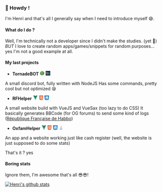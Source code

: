 ### 🤘 Howdy !

I'm Henri and that's all I generally say when I need to introduce myself 😅.

#### **What do I do ?**
Well, I'm technically not a developer since I didn't make the studies. (yet 👶)
*BUT* I love to create random apps/games/snippets for random purposes... yes I'm not a good example at all.

#### **My last projects**
- **TornadeBOT** <img src="https://raw.githubusercontent.com/TheRevenge/TheRevenge/main/nodejs.png" height="15px" width="15px"/> <img src="https://raw.githubusercontent.com/TheRevenge/TheRevenge/main/discordjs.png" height="15px" width="15px"/>

A small discord bot, fully written with NodeJS
Has some commands, pretty cool but not optimized 😪

- **RFHelper** <img src="https://raw.githubusercontent.com/TheRevenge/TheRevenge/main/vue.png" height="15px" width="15px"/> <img src="https://raw.githubusercontent.com/TheRevenge/TheRevenge/main/html.png" height="15px" width="15px"/> <img src="https://raw.githubusercontent.com/TheRevenge/TheRevenge/main/css.png" height="15px" width="15px"/>

A small website build with VueJS and VueSax (too lazy to do CSS)
It basically generates BBCode (for OG forums) to send some kind of logs ([République Française de Habbo](http://https://www.republiqueforum.fr/))

- **OxfamHelper** <img src="https://raw.githubusercontent.com/TheRevenge/TheRevenge/main/vue.png" height="15px" width="15px"/> <img src="https://raw.githubusercontent.com/TheRevenge/TheRevenge/main/html.png" height="15px" width="15px"/> <img src="https://raw.githubusercontent.com/TheRevenge/TheRevenge/main/css.png" height="15px" width="15px"/> <img src="https://raw.githubusercontent.com/TheRevenge/TheRevenge/main/java.png" height="15px" width="15px"/>

An app and a website working just like cash register (well, the website is just supposed to do some stats)

That's it ? yes
#### **Boring stats**
Ignore them, I'm awesome that's all 😎😎!

[![Henri's github stats](https://github-readme-stats.vercel.app/api?username=TheRevenge)](https://github.com/anuraghazra/github-readme-stats)

